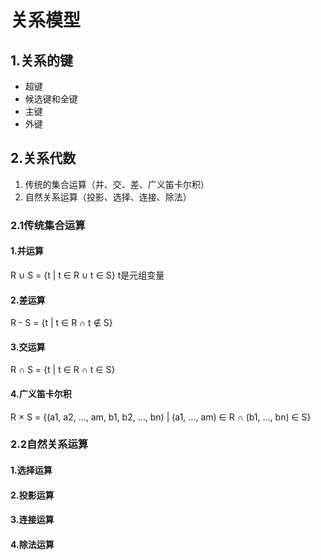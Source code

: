 # 关系模型

## 1.关系的键

- 超键
- 候选键和全键
- 主键
- 外键

## 2.关系代数

1. 传统的集合运算（并、交、差、广义笛卡尔积）
2. 自然关系运算（投影、选择、连接、除法）

### 2.1传统集合运算

#### 1.并运算

R ∪ S = {t | t ∈ R ∪ t ∈ S} t是元组变量

#### 2.差运算

R - S = {t | t ∈ R ∩ t ∉ S}

#### 3.交运算

R ∩ S = {t | t ∈ R ∩ t ∈ S}

#### 4.广义笛卡尔积

R × S = {(a1, a2, …, am, b1, b2, …, bn) |  (a1, ..., am) ∈ R ∩ (b1, ..., bn) ∈ S}

### 2.2自然关系运算

#### 1.选择运算

#### 2.投影运算

#### 3.连接运算

#### 4.除法运算
